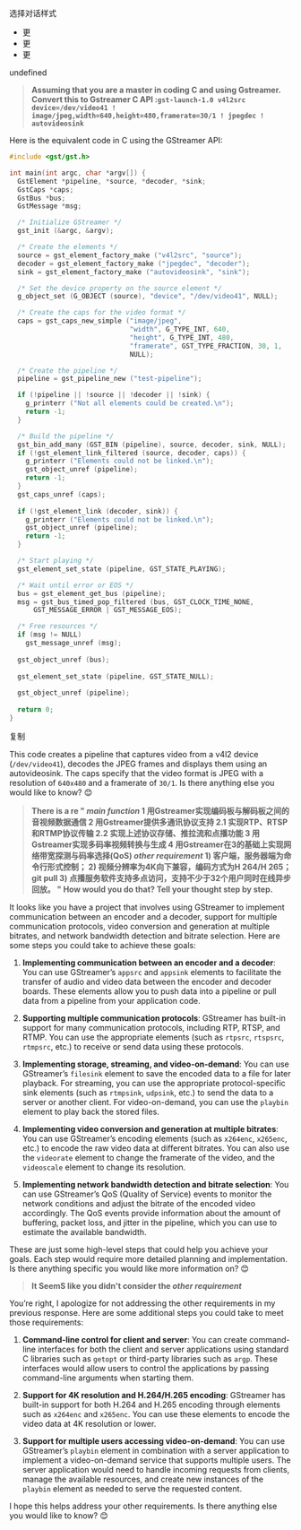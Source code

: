 选择对话样式

*   更
*   更
*   更

undefined

> **Assuming that you are a master in coding C and using Gstreamer. Convert this to Gstreamer C API :```gst-launch-1.0 v4l2src device=/dev/video41 ! image/jpeg,width=640,height=480,framerate=30/1 ! jpegdec ! autovideosink```**

Here is the equivalent code in C using the GStreamer API:

```c
#include <gst/gst.h>

int main(int argc, char *argv[]) {
  GstElement *pipeline, *source, *decoder, *sink;
  GstCaps *caps;
  GstBus *bus;
  GstMessage *msg;

  /* Initialize GStreamer */
  gst_init (&argc, &argv);

  /* Create the elements */
  source = gst_element_factory_make ("v4l2src", "source");
  decoder = gst_element_factory_make ("jpegdec", "decoder");
  sink = gst_element_factory_make ("autovideosink", "sink");

  /* Set the device property on the source element */
  g_object_set (G_OBJECT (source), "device", "/dev/video41", NULL);

  /* Create the caps for the video format */
  caps = gst_caps_new_simple ("image/jpeg",
                              "width", G_TYPE_INT, 640,
                              "height", G_TYPE_INT, 480,
                              "framerate", GST_TYPE_FRACTION, 30, 1,
                              NULL);

  /* Create the pipeline */
  pipeline = gst_pipeline_new ("test-pipeline");

  if (!pipeline || !source || !decoder || !sink) {
    g_printerr ("Not all elements could be created.\n");
    return -1;
  }

  /* Build the pipeline */
  gst_bin_add_many (GST_BIN (pipeline), source, decoder, sink, NULL);
  if (!gst_element_link_filtered (source, decoder, caps)) {
    g_printerr ("Elements could not be linked.\n");
    gst_object_unref (pipeline);
    return -1;
  }
  gst_caps_unref (caps);
  
  if (!gst_element_link (decoder, sink)) {
    g_printerr ("Elements could not be linked.\n");
    gst_object_unref (pipeline);
    return -1;
  }

  /* Start playing */
  gst_element_set_state (pipeline, GST_STATE_PLAYING);

  /* Wait until error or EOS */
  bus = gst_element_get_bus (pipeline);
  msg = gst_bus_timed_pop_filtered (bus, GST_CLOCK_TIME_NONE,
      GST_MESSAGE_ERROR | GST_MESSAGE_EOS);

  /* Free resources */
  if (msg != NULL)
    gst_message_unref (msg);
  
  gst_object_unref (bus);
  
  gst_element_set_state (pipeline, GST_STATE_NULL);
  
  gst_object_unref (pipeline);
  
  return 0;
}
```

复制

This code creates a pipeline that captures video from a v4l2 device (`/dev/video41`), decodes the JPEG frames and displays them using an autovideosink. The caps specify that the video format is JPEG with a resolution of `640x480` and a framerate of `30/1`. Is there anything else you would like to know? 😊

> **There is a re " *main function* 1 用Gstreamer实现编码板与解码板之间的音视频数据通信 2 用Gstreamer提供多通讯协议支持 2.1 实现RTP、RTSP和RTMP协议传输 2.2 实现上述协议存储、推拉流和点播功能 3 用Gstreamer实现多码率视频转换与生成 4 用Gstreamer在3的基础上实现网络带宽探测与码率选择(QoS) *other requirement* 1) 客户端，服务器端为命令行形式控制； 2) 视频分辨率为4K向下兼容，编码方式为H 264/H 265；git pull 3) 点播服务软件支持多点访问，支持不少于32个用户同时在线异步回放。 " How would you do that? Tell your thought step by step.**

It looks like you have a project that involves using GStreamer to implement communication between an encoder and a decoder, support for multiple communication protocols, video conversion and generation at multiple bitrates, and network bandwidth detection and bitrate selection. Here are some steps you could take to achieve these goals:

1.  **Implementing communication between an encoder and a decoder**: You can use GStreamer’s `appsrc` and `appsink` elements to facilitate the transfer of audio and video data between the encoder and decoder boards. These elements allow you to push data into a pipeline or pull data from a pipeline from your application code.
    
2.  **Supporting multiple communication protocols**: GStreamer has built-in support for many communication protocols, including RTP, RTSP, and RTMP. You can use the appropriate elements (such as `rtpsrc`, `rtspsrc`, `rtmpsrc`, etc.) to receive or send data using these protocols.
    
3.  **Implementing storage, streaming, and video-on-demand**: You can use GStreamer’s `filesink` element to save the encoded data to a file for later playback. For streaming, you can use the appropriate protocol-specific sink elements (such as `rtmpsink`, `udpsink`, etc.) to send the data to a server or another client. For video-on-demand, you can use the `playbin` element to play back the stored files.
    
4.  **Implementing video conversion and generation at multiple bitrates**: You can use GStreamer’s encoding elements (such as `x264enc`, `x265enc`, etc.) to encode the raw video data at different bitrates. You can also use the `videorate` element to change the framerate of the video, and the `videoscale` element to change its resolution.
    
5.  **Implementing network bandwidth detection and bitrate selection**: You can use GStreamer’s QoS (Quality of Service) events to monitor the network conditions and adjust the bitrate of the encoded video accordingly. The QoS events provide information about the amount of buffering, packet loss, and jitter in the pipeline, which you can use to estimate the available bandwidth.
    

These are just some high-level steps that could help you achieve your goals. Each step would require more detailed planning and implementation. Is there anything specific you would like more information on? 😊

> **It SeemS like you didn't consider the *other requirement***

You’re right, I apologize for not addressing the other requirements in my previous response. Here are some additional steps you could take to meet those requirements:

1.  **Command-line control for client and server**: You can create command-line interfaces for both the client and server applications using standard C libraries such as `getopt` or third-party libraries such as `argp`. These interfaces would allow users to control the applications by passing command-line arguments when starting them.
    
2.  **Support for 4K resolution and H.264/H.265 encoding**: GStreamer has built-in support for both H.264 and H.265 encoding through elements such as `x264enc` and `x265enc`. You can use these elements to encode the video data at 4K resolution or lower.
    
3.  **Support for multiple users accessing video-on-demand**: You can use GStreamer’s `playbin` element in combination with a server application to implement a video-on-demand service that supports multiple users. The server application would need to handle incoming requests from clients, manage the available resources, and create new instances of the `playbin` element as needed to serve the requested content.
    

I hope this helps address your other requirements. Is there anything else you would like to know? 😊